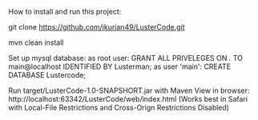 How to install and run this project:

git clone https://github.com/jkurian49/LusterCode.git

mvn clean install

Set up mysql database:
as root user:
GRANT ALL PRIVELEGES ON *.* TO main@localhost IDENTIFIED BY Lusterman;
as user 'main':
CREATE DATABASE Lustercode;

Run target/LusterCode-1.0-SNAPSHORT.jar with Maven
View in browser: http://localhost:63342/LusterCode/web/index.html
(Works best in Safari with Local-File Restrictions and Cross-Orign Restrictions Disabled)
